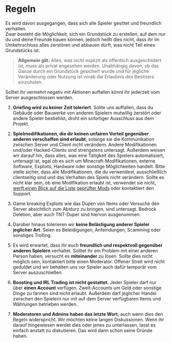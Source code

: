 # Regeln

Es wird davon ausgegangen, dass sich alle Spieler gesittet und freundlich verhalten. \
Zwar besteht die Möglichkeit, sich ein Grundstück zu erstellen, auf dem nur du und deine
Freunde bauen können, jedoch heißt dies nicht, dass ihr im Umkehrschluss alles zerstören
und abbauen dürft, was nicht Teil eines Grundstücks ist.
> **Allgemein gilt:** Alles, was nicht explizit als öffentlich ausgeschildert ist, muss als
> privat angesehen werden. Unabhängig davon, ob das Ganze durch ein Grundstück gesichert
> wurde und für jegliche Veränderung oder Nutzung ist vorab die Erlaubnis des Besitzers einzuholen.

Solltet ihr vermehrt negativ mit Aktionen auffallen könnt ihr jederzeit vom Server ausgeschlossen werden.

1. **Griefing wird zu keiner Zeit toleriert**. Sollte uns auffallen, dass du Gebäude oder Bauwerke
   von anderen Spielern mutwillig zerstört oder andere Spieler bestiehlst, droht ein sofortiger Ausschluss
   aus dem Projekt.

2. **Spielmodifikationen, die dir keinen unfairen Vorteil gegenüber anderen verschaffen sind erlaubt**, solange sie die
   Kommunikation zwischen Server und Client nicht verändern. Andere Modifikationen und/oder Hacked-Clients sind
   strengstens untersagt. Außerdem weisen wir darauf hin, dass alles, was eine Tätigkeit des Spielers automatisiert,
   untersagt ist, egal ob es sich um Minecraft-Modifikationen, externe Software, Exploits, Hardware oder sonstige
   Möglichkeiten handelt. Bitte stelle sicher, dass alle Modifikationen, die du verwendest, ausschließlich clientseitig
   sind und das Verhalten des Spiels nicht verändern. Sollte es nicht klar sein, ob eine Modifikation erlaubt ist,
   verwendet sie nicht,
   [werft einen Blick auf die Liste geprüfter Mods](verified-mods.md "Liste der Geprüfte Modifikationen") oder
   kontaktiert den Support.

3. Game breaking Exploits wie das Dupen von Items oder Versuche den Server absichtlich zum Absturz zu bringen, sind
   untersagt. Bedrock Deletion, aber auch TNT-Duper sind hiervon ausgenommen.

4. Darüber hinaus tolerieren wir **keine Belästigung anderer Spieler jeglicher Art**. Seien es Beleidigungen,
   Anfeindungen, Scamming oder sonstiges Trolling.

5. Es wird erwartet, dass ihr euch **freundlich und respektvoll gegenüber anderen Spielern** verhaltet. Solltet ihr ein
   Problem mit einer anderen Person haben, versucht es **miteinander** zu lösen. Sollte dies nicht möglich sein,
   kontaktiert bitte einen Moderator. Offener Streit wird nicht geduldet und wir behalten uns vor Spieler auch dafür
   temporär vom Server auszuschließen.

6. **Boosting und IRL Trading ist nicht gestattet.** Jeder Spieler darf nur über **einen Account** verfügen.
   Zweit-Accounts um Geld oder sonstige Dinge zu farmen sind nicht erlaubt. Außerdem darf jeglicher Handel zwischen den
   Spielern nur mit auf dem Server verfügbaren Items und Währungen betrieben werden.

7. **Moderatoren und Admins haben das letzte Wort**, auch wenn dies den Regeln widerspricht. Wir möchten keine langen
   Diskussionen. Wenn ihr darauf hingewiesen werdet dies oder jenes zu unterlassen, lasst es einfach anstatt zu
   diskutieren. Das wird dann schon seine Gründe haben.